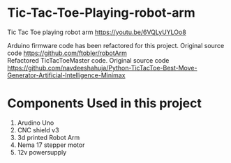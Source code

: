 # Tic-Tac-Toe-Playing-robot-arm
Tic Tac Toe playing robot arm
https://youtu.be/6VQLyUYLOo8

Arduino firmware code has been refactored for this project. Original source code https://github.com/ftobler/robotArm <br/>
Refactored TicTacToeMaster code. Original source code https://github.com/navdeeshahuja/Python-TicTacToe-Best-Move-Generator-Artificial-Intelligence-Minimax

# Components Used in this project
1. Arudino Uno
2. CNC shield v3
3. 3d printed Robot Arm
4. Nema 17 stepper motor
5. 12v powersupply

